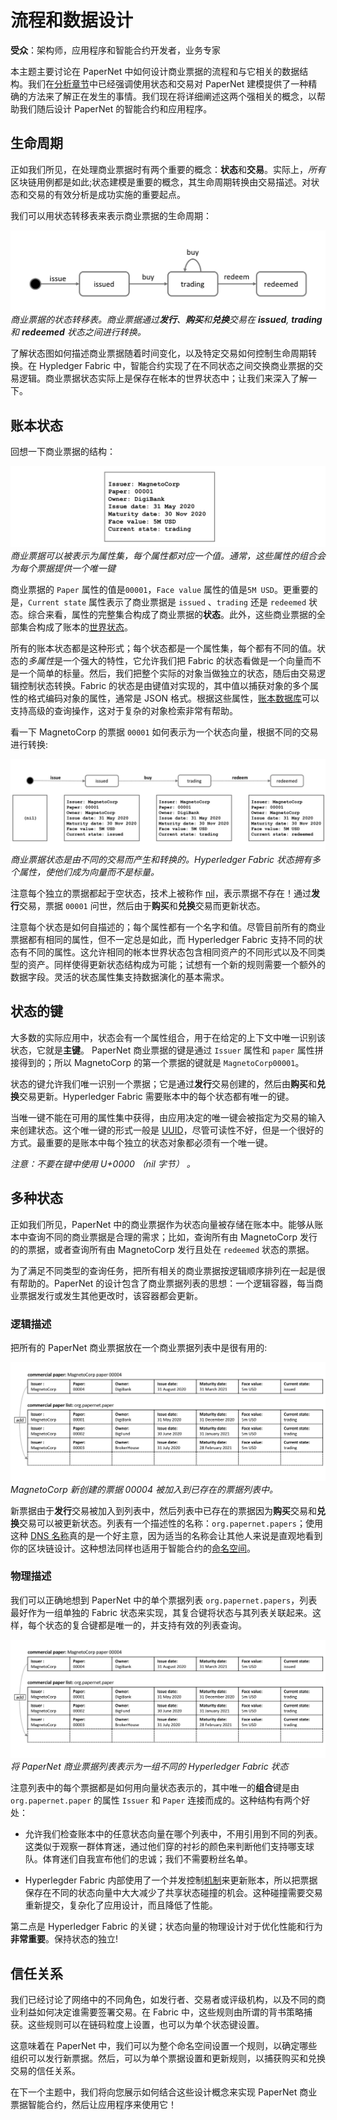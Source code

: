 # 流程和数据设计

**受众**：架构师，应用程序和智能合约开发者，业务专家

本主题主要讨论在 PaperNet 中如何设计商业票据的流程和与它相关的数据结构。我们在[分析章节](./analysis.html)中已经强调使用状态和交易对 PaperNet 建模提供了一种精确的方法来了解正在发生的事情。我们现在将详细阐述这两个强相关的概念，以帮助我们随后设计 PaperNet 的智能合约和应用程序。

## 生命周期

正如我们所见，在处理商业票据时有两个重要的概念：**状态**和**交易**。实际上，*所有*区块链用例都是如此;状态建模是重要的概念，其生命周期转换由交易描述。对状态和交易的有效分析是成功实施的重要起点。

我们可以用状态转移表来表示商业票据的生命周期：

![develop.statetransition](./develop.diagram.4.png) 
*商业票据的状态转移表。商业票据通过**发行**、**购买**和**兑换**交易在 **issued**, **trading** 和 **redeemed** 状态之间进行转换。*

了解状态图如何描述商业票据随着时间变化，以及特定交易如何控制生命周期转换。在 Hypledger Fabric 中，智能合约实现了在不同状态之间交换商业票据的交易逻辑。商业票据状态实际上是保存在帐本的世界状态中；让我们来深入了解一下。

## 账本状态

回想一下商业票据的结构：

![develop.paperstructure](./develop.diagram.5.png)
*商业票据可以被表示为属性集，每个属性都对应一个值。通常，这些属性的组合会为每个票据提供一个唯一键*

商业票据的 `Paper` 属性的值是`00001`，`Face value` 属性的值是`5M USD`。更重要的是，`Current state` 属性表示了商业票据是 `issued` 、`trading` 还是 `redeemed` 状态。综合来看，属性的完整集合构成了商业票据的**状态**。此外，这些商业票据的全部集合构成了账本的[世界状态](../ledger/ledger.html#world-state)。

所有的账本状态都是这种形式；每个状态都是一个属性集，每个都有不同的值。状态的*多属性*是一个强大的特性，它允许我们把 Fabric 的状态看做是一个向量而不是一个简单的标量。然后，我们把整个实际的对象当做独立的状态，随后由交易逻辑控制状态转换。Fabric 的状态是由键值对实现的，其中值以捕获对象的多个属性的格式编码对象的属性，通常是 JSON 格式。根据这些属性，[账本数据库](../ledger/.html#ledger-world-state-database-options)可以支持高级的查询操作，这对于复杂的对象检索非常有帮助。

看一下 MagnetoCorp 的票据 `00001` 如何表示为一个状态向量，根据不同的交易进行转换:

![develop.paperstates](./develop.diagram.6.png)
*商业票据状态是由不同的交易而产生和转换的。Hyperledger Fabric 状态拥有多个属性，使他们成为向量而不是标量。*

注意每个独立的票据都起于空状态，技术上被称作 [nil](https://en.wikipedia.org/wiki/Null_(SQL))，表示票据不存在！通过**发行**交易，票据 `00001` 问世，然后由于**购买**和**兑换**交易而更新状态。

注意每个状态是如何自描述的；每个属性都有一个名字和值。尽管目前所有的商业票据都有相同的属性，但不一定总是如此，而 Hyperledger Fabric 支持不同的状态有不同的属性。这允许相同的帐本世界状态包含相同资产的不同形式以及不同类型的资产。同样使得更新状态结构成为可能；试想有一个新的规则需要一个额外的数据字段。灵活的状态属性集支持数据演化的基本需求。

## 状态的键

大多数的实际应用中，状态会有一个属性组合，用于在给定的上下文中唯一识别该状态，它就是**主键**。 PaperNet 商业票据的键是通过 `Issuer` 属性和 `paper` 属性拼接得到的；所以 MagnetoCorp 的第一个票据的键就是 `MagnetoCorp00001`。

状态的键允许我们唯一识别一个票据；它是通过**发行**交易创建的，然后由**购买**和**兑换**交易更新。Hyperledger Fabric 需要账本中的每个状态都有唯一的键。

当唯一键不能在可用的属性集中获得，由应用决定的唯一键会被指定为交易的输入来创建状态。这个唯一键的形式一般是 [UUID](https://en.wikipedia.org/wiki/Universally_unique_identifier)，尽管可读性不好，但是一个很好的方式。最重要的是账本中每个独立的状态对象都必须有一个唯一键。

_注意：不要在键中使用 U+0000 （nil 字节） 。_

## 多种状态

正如我们所见，PaperNet 中的商业票据作为状态向量被存储在账本中。能够从账本中查询不同的商业票据是合理的需求；比如，查询所有由 MagnetoCorp 发行的的票据，或者查询所有由 MagnetoCorp 发行且处在 `redeemed` 状态的票据。

为了满足不同类型的查询任务，把所有相关的商业票据按逻辑顺序排列在一起是很有帮助的。PaperNet 的设计包含了商业票据列表的思想：一个逻辑容器，每当商业票据发行或发生其他更改时，该容器都会更新。

### 逻辑描述

把所有的 PaperNet 商业票据放在一个商业票据列表中是很有用的:

![develop.paperlist](./develop.diagram.7.png) 
*MagnetoCorp 新创建的票据 00004 被加入到已存在的票据列表中。*

新票据由于**发行**交易被加入到列表中，然后列表中已存在的票据因为**购买**交易和**兑换**交易可以被更新状态。列表有一个描述性的名称：`org.papernet.papers`；使用这种 [DNS 名称](https://en.wikipedia.org/wiki/Domain_Name_System)真的是一个好主意，因为适当的名称会让其他人来说是直观地看到你的区块链设计。这种想法同样也适用于智能合约的[命名空间](./namespace.html)。

### 物理描述

我们可以正确地想到 PaperNet 中的单个票据列表 `org.papernet.papers`，列表最好作为一组单独的 Fabric 状态来实现，其复合键将状态与其列表关联起来。这样，每个状态的复合键都是唯一的，并支持有效的列表查询。

![develop.paperlist](./develop.diagram.7.png)
*将 PaperNet 商业票据列表表示为一组不同的 Hyperledger Fabric 状态*

注意列表中的每个票据都是如何用向量状态表示的，其中唯一的**组合**键是由 `org.papernet.paper` 的属性 `Issuer` 和 `Paper` 连接而成的。这种结构有两个好处：

  * 允许我们检查账本中的任意状态向量在哪个列表中，不用引用到不同的列表。这类似于观察一群体育迷，通过他们穿的衬衫的颜色来判断他们支持哪支球队。体育迷们自我宣布他们的忠诚；我们不需要粉丝名单。

  * Hyperlegder Fabric 内部使用了一个并发控制[机制](../arch-deep-dive.html#the-endorsing-peer-simulates-a-transaction-and-produces-an-endorsement-signature)来更新账本，所以把票据保存在不同的状态向量中大大减少了共享状态碰撞的机会。这种碰撞需要交易重新提交，复杂化了应用设计，而且降低了性能。

第二点是 Hyperledger Fabric 的关键；状态向量的物理设计对于优化性能和行为**非常重要**。保持状态的独立!

## 信任关系

我们已经讨论了网络中的不同角色，如发行者、交易者或评级机构，以及不同的商业利益如何决定谁需要签署交易。在 Fabric 中，这些规则由所谓的背书策略捕获。这些规则可以在链码粒度上设置，也可以为单个状态键设置。

这意味着在 PaperNet 中，我们可以为整个命名空间设置一个规则，以确定哪些组织可以发行新票据。然后，可以为单个票据设置和更新规则，以捕获购买和兑换交易的信任关系。

在下一个主题中，我们将向您展示如何结合这些设计概念来实现 PaperNet 商业票据智能合约，然后让应用程序来使用它！

<!--- Licensed under Creative Commons Attribution 4.0 International License
https://creativecommons.org/licenses/by/4.0/ -->
